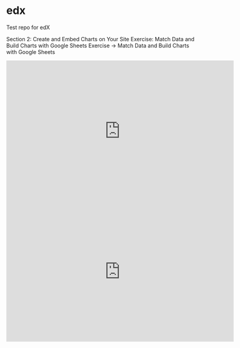 # edx

Test repo for edX

 Section 2: Create and Embed Charts on Your Site Exercise: 
 Match Data and Build Charts with Google Sheets Exercise -> Match Data and Build Charts with Google Sheets


<iframe width="600" height="371" seamless frameborder="0" scrolling="no" src="https://docs.google.com/spreadsheets/d/e/2PACX-1vRvlQ2uBoIPhK3anYUQ4YGJCisO5N2z9Z5mqPW2dujhTW8yO7R-7Ogy_oR83oWOHXloxfs7povvePMz/pubchart?oid=1872829911&amp;format=interactive"></iframe>


<iframe width="600" height="371" seamless frameborder="0" scrolling="no" src="https://docs.google.com/spreadsheets/d/e/2PACX-1vTVDHzNAtBLwCrURJVA9LB-b4OtK4_t2hL96ORUc2xWGa2gs68X6evW8rSNihXOuk7_27PR0KqhsNQU/pubchart?oid=289373298&amp;format=interactive"></iframe>
